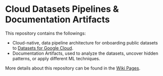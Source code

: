 # Cloud Datasets Pipelines & Documentation Artifacts

This repository contains the followings:
- Cloud-native, data pipeline architecture for onboarding public datasets to [Datasets for Google Cloud](https://cloud.google.com/solutions/datasets).
- Documentation Artifacts, used to analyze the datasets, uncover hidden patterns, or apply different ML techniques.

More details about this repository can be found in the [Wiki Pages](https://github.com/GoogleCloudPlatform/public-datasets-pipelines/wiki).
